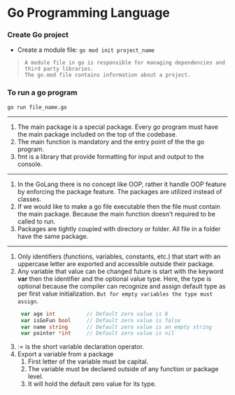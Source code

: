 # Go Programming Language

### Create Go project

-   Create a module file: `go mod init project_name`

> `A module file in go is responsible for managing dependencies and third party libraries.`  
> `The go.mod file contains information about a project. `

### To run a go program

`go run file_name.go`

---

1. The main package is a special package. Every go program must have the main package included on the top of the codebase.
2. The main function is mandatory and the entry point of the the go program.
3. fmt is a library that provide formatting for input and output to the console.

---

1. In the GoLang there is no concept like OOP, rather it handle OOP feature by enforcing the package feature. The packages are utilized instead of classes.
2. If we would like to make a go file executable then the file must contain the main package. Because the main function doesn't required to be called to run.
3. Packages are tightly coupled with directory or folder. All file in a folder have the same package.

---

1. Only identifiers (functions, variables, constants, etc.) that start with an uppercase letter are exported and accessible outside their package.
2. Any variable that value can be changed future is start with the keyword **var** then the identifier and the optional value type. Here, the type is optional because the compiler can recognize and assign default type as per first value initialization. `But for empty variables the type must assign`.
    ```go
     var age int          // Default zero value is 0
     var isGoFun bool     // Default zero value is false
     var name string      // Default zero value is an empty string
     var pointer *int     // Default zero value is nil
    ```
3. := is the short variable declaration operator.
4. Export a variable from a package
    1. First letter of the variable must be capital.
    2. The variable must be declared outside of any function or package level.
    3. It will hold the default zero value for its type.